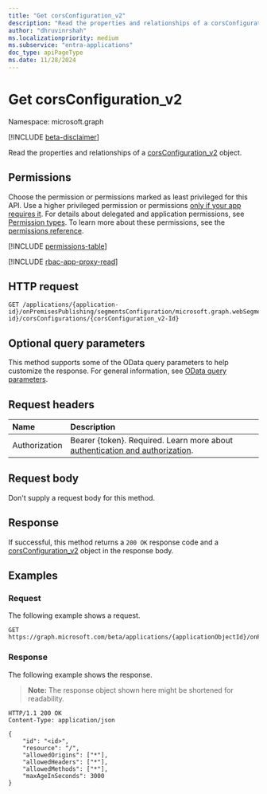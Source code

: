 ```yaml
---
title: "Get corsConfiguration_v2"
description: "Read the properties and relationships of a corsConfiguration_v2 object."
author: "dhruvinrshah"
ms.localizationpriority: medium
ms.subservice: "entra-applications"
doc_type: apiPageType
ms.date: 11/28/2024
---
```


# Get corsConfiguration_v2

Namespace: microsoft.graph

[!INCLUDE [beta-disclaimer](../../includes/beta-disclaimer.md)]

Read the properties and relationships of a [corsConfiguration_v2](../resources/corsconfiguration_v2.md) object.

## Permissions

Choose the permission or permissions marked as least privileged for this API. Use a higher privileged permission or permissions [only if your app requires it](/graph/permissions-overview#best-practices-for-using-microsoft-graph-permissions). For details about delegated and application permissions, see [Permission types](/graph/permissions-overview#permission-types). To learn more about these permissions, see the [permissions reference](/graph/permissions-reference).

<!-- {
  "blockType": "permissions",
  "name": "corsconfiguration_v2-get-permissions"
}
-->
[!INCLUDE [permissions-table](../includes/permissions/corsconfiguration_v2-get-permissions.md)]

[!INCLUDE [rbac-app-proxy-read](../includes/rbac-for-apis/rbac-app-proxy-read.md)]

## HTTP request

<!-- {
  "blockType": "ignored"
}
-->
``` http
GET /applications/{application-id}/onPremisesPublishing/segmentsConfiguration/microsoft.graph.webSegmentConfiguration/applicationSegments/{applicationSegment-id}/corsConfigurations/{corsConfiguration_v2-Id}
```

## Optional query parameters

This method supports some of the OData query parameters to help customize the response. For general information, see [OData query parameters](/graph/query-parameters).

## Request headers

|Name|Description|
|:---|:---|
|Authorization|Bearer {token}. Required. Learn more about [authentication and authorization](/graph/auth/auth-concepts).|

## Request body

Don't supply a request body for this method.

## Response

If successful, this method returns a `200 OK` response code and a [corsConfiguration_v2](../resources/corsconfiguration_v2.md) object in the response body.

## Examples

### Request

The following example shows a request.
<!-- {
  "blockType": "request",
  "name": "get_corsconfiguration_v2"
}
-->
``` http
GET https://graph.microsoft.com/beta/applications/{applicationObjectId}/onPremisesPublishing/segmentsConfiguration/microsoft.graph.webSegmentConfiguration/applicationSegments/{segmentid}/corsConfigurations/{id}
```


### Response

The following example shows the response.
>**Note:** The response object shown here might be shortened for readability.
<!-- {
  "blockType": "response",
  "truncated": true,
  "@odata.type": "microsoft.graph.corsConfiguration_v2"
}
-->
``` http
HTTP/1.1 200 OK
Content-Type: application/json

{
    "id": "<id>",
    "resource": "/",
    "allowedOrigins": ["*"],
    "allowedHeaders": ["*"],
    "allowedMethods": ["*"],
    "maxAgeInSeconds": 3000
}
```

